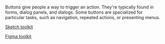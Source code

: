 Buttons give people a way to trigger an action. They're typically found in forms, dialog panels, and dialogs. Some buttons are specialized for particular tasks, such as navigation, repeated actions, or presenting menus.

[Sketch toolkit]()

[Figma toolkit]()
